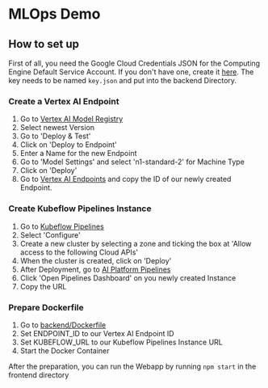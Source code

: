 # MLOps Demo


## How to set up

First of all, you need the Google Cloud Credentials JSON for the Computing Engine Default Service Account. If you don't have one, create it [here](https://console.cloud.google.com/iam-admin/serviceaccounts/details/114168319974375080425/keys?project=ai-gilde).
The key needs to be named `key.json` and put into the backend Directory.

### Create a Vertex AI Endpoint

1. Go to [Vertex AI Model Registry](https://console.cloud.google.com/vertex-ai/locations/europe-west1/models/4349940678365544448?project=ai-gilde)
2. Select newest Version
3. Go to 'Deploy & Test'
4. Click on 'Deploy to Endpoint'
5. Enter a Name for the new Endpoint
6. Go to 'Model Settings' and select 'n1-standard-2' for Machine Type
7. Click on 'Deploy'
8. Go to [Vertex AI Endpoints](https://console.cloud.google.com/vertex-ai/online-prediction/endpoints?project=ai-gilde) and copy the ID of our newly created Endpoint.

### Create Kubeflow Pipelines Instance

1. Go to [Kubeflow Pipelines](https://console.cloud.google.com/marketplace/product/google-cloud-ai-platform/kubeflow-pipelines?project=ai-gilde)
2. Select 'Configure'
3. Create a new cluster by selecting a zone and ticking the box at 'Allow access to the following Cloud APIs'
4. When the cluster is created, click on 'Deploy'
5. After Deployment, go to [AI Platform Pipelines](https://console.cloud.google.com/ai-platform/pipelines/clusters?project=ai-gilde)
6. Click 'Open Pipelines Dashboard' on you newly created Instance
7. Copy the URL

### Prepare Dockerfile

1. Go to [backend/Dockerfile](backend/Dockerfile)
2. Set ENDPOINT_ID to our Vertex AI Endpoint ID
3. Set KUBEFLOW_URL to our Kubeflow Pipelines Instance URL
4. Start the Docker Container

After the preparation, you can run the Webapp by running `npm start` in the frontend directory